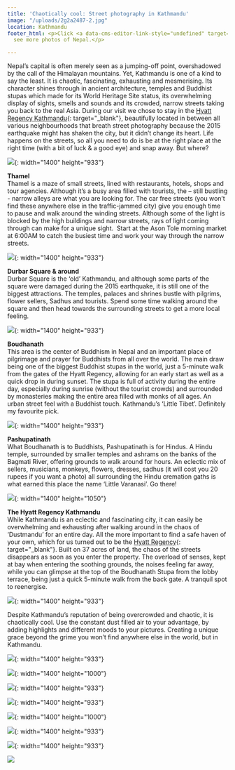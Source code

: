 ```yaml
---
title: 'Chaotically cool: Street photography in Kathmandu'
image: "/uploads/2g2a2487-2.jpg"
location: Kathmandu
footer_html: <p>Click <a data-cms-editor-link-style="undefined" target="_blank" href="https://www.pieaerts.com/personal-work/the-red-robed-ninja/">here</a>&nbsp;to
  see more photos of Nepal.</p>

---
```

Nepal’s capital is often merely seen as a jumping-off point, overshadowed by the call of the Himalayan mountains. Yet, Kathmandu is one of a kind to say the least. It is chaotic, fascinating, exhausting and mesmerising. Its character shines through in ancient architecture, temples and Buddhist stupas which made for its World Heritage Site status, its overwhelming display of sights, smells and sounds and its crowded, narrow streets taking you back to the real Asia. During our visit we chose to stay in the [Hyatt Regency Kathmandu](https://www.hyatt.com/en-US/hotel/nepal/hyatt-regency-kathmandu/kathm){: target="_blank"}, beautifully located in between all various neighbourhoods that breath street photography because the 2015 earthquake might has shaken the city, but it didn’t change its heart. Life happens on the streets, so all you need to do is be at the right place at the right time (with a bit of luck & a good eye) and snap away. But where?&nbsp;

![](/uploads/2g2a2918-1.jpg){: width="1400" height="933"}

**Thamel**<br>Thamel is a maze of small streets, lined with restaurants, hotels, shops and tour agencies. Although it’s a busy area filled with tourists, the – still bustling - narrow alleys are what you are looking for. The car free streets (you won’t find these anywhere else in the traffic-jammed city) give you enough time to pause and walk around the winding streets. Although some of the light is blocked by the high buildings and narrow streets, rays of light coming through can make for a unique sight. &nbsp;Start at the Ason Tole morning market at 6:00AM to catch the busiest time and work your way through the narrow streets.

![](/uploads/2g2a6950.jpg){: width="1400" height="933"}

**Durbar Square & around**<br>Durbar Square is the ‘old’ Kathmandu, and although some parts of the square were damaged during the 2015 earthquake, it is still one of the biggest attractions. The temples, palaces and shrines bustle with pilgrims, flower sellers, Sadhus and tourists. Spend some time walking around the square and then head towards the surrounding streets to get a more local feeling.

![](/uploads/2g2a2780-1.jpg){: width="1400" height="933"}

**Boudhanath**<br>This area is the center of Buddhism in Nepal and an important place of pilgrimage and prayer for Buddhists from all over the world. The main draw being one of the biggest Buddhist stupas in the world, just a 5-minute walk from the gates of the Hyatt Regency, allowing for an early start as well as a quick drop in during sunset. The stupa is full of activity during the entire day, especially during sunrise (without the tourist crowds) and surrounded by monasteries making the entire area filled with monks of all ages. An urban street feel with a Buddhist touch. Kathmandu’s ‘Little Tibet’. Definitely my favourite pick.&nbsp;

![](/uploads/2g2a2419-1.jpg){: width="1400" height="933"}

**Pashupatinath**<br>What Boudhanath is to Buddhists, Pashupatinath is for Hindus. A Hindu temple, surrounded by smaller temples and ashrams on the banks of the Bagmati River, offering grounds to walk around for hours. An eclectic mix of sellers, musicians, monkeys, flowers, dresses, sadhus (it will cost you 20 rupees if you want a photo) all surrounding the Hindu cremation gaths is what earned this place the name ‘Little Varanasi’. Go there\!

![](/uploads/2g2a2598-1.jpg){: width="1400" height="1050"}

**The Hyatt Regency Kathmandu**<br>While Kathmandu is an eclectic and fascinating city, it can easily be overwhelming and exhausting after walking around in the chaos of ‘Dustmandu’ for an entire day. All the more important to find a safe haven of your own, which for us turned out to be the [Hyatt Regency](https://www.hyatt.com/en-US/hotel/nepal/hyatt-regency-kathmandu/kathm){: target="_blank"}. Built on 37 acres of land, the chaos of the streets disappears as soon as you enter the property. The overload of senses, kept at bay when entering the soothing grounds, the noises feeling far away, while you can glimpse at the top of the Boudhanath Stupa from the lobby terrace, being just a quick 5-minute walk from the back gate. A tranquil spot to reenergise.

![](/uploads/2g2a3711.jpg){: width="1400" height="933"}

Despite Kathmandu’s reputation of being overcrowded and chaotic, it is chaotically cool. Use the constant dust filled air to your advantage, by adding highlights and different moods to your pictures. Creating a unique grace beyond the grime you won’t find anywhere else in the world, but in Kathmandu.

![](/uploads/2g2a3630-2.jpg){: width="1400" height="933"}

![](/uploads/2g2a2549-1.jpg){: width="1400" height="1000"}

![](/uploads/2g2a2658-1.jpg){: width="1400" height="933"}

![](/uploads/2g2a6975.jpg){: width="1400" height="933"}

![](/uploads/2g2a2776-1.jpg){: width="1400" height="1000"}

![](/uploads/2g2a3569a.jpg){: width="1400" height="933"}

![](/uploads/2g2a2427-1.jpg){: width="1400" height="933"}

![](/uploads/2g2a2341.jpg)